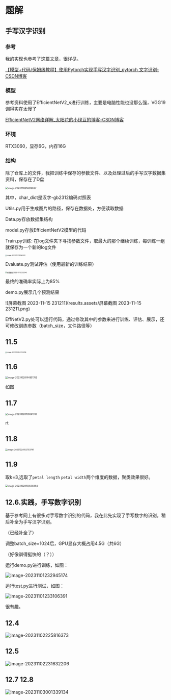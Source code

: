 # 题解

## 手写汉字识别

### 参考

我的实现也参考了这篇文章，很详尽。

[【模型+代码/保姆级教程】使用Pytorch实现手写汉字识别_pytorch 文字识别-CSDN博客](https://blog.csdn.net/Katock_Cricket/article/details/129674463)

### 模型

参考资料使用了EfficientNetV2_s进行训练，主要是电脑性能也没那么强，VGG19训得实在太慢了

[EfficientNetV2网络详解_太阳花的小绿豆的博客-CSDN博客](https://blog.csdn.net/qq_37541097/article/details/116933569)

### 环境

RTX3060，显存6G，内存16G

### 结构

除了仓库上的文件，我把训练中保存的参数文件、以及处理过后的手写汉字数据集资料，保存在了D盘

<img src="results.assets/image-20231116214214627.png" alt="image-20231116214214627" style="zoom: 50%;" />

其中，char_dict是汉字-gb2312编码对照表

Utils.py用于生成图片的路径，保存在数据处，方便读取数据

Data.py存放数据集结构

model.py存放EfficientNetV2模型的代码

Train.py训练: 在log文件夹下寻找参数文件，取最大的那个继续训练，每训练一组就保存为一个新的log文件

<img src="results.assets/image-20231117110042581.png" alt="image-20231117110042581" style="zoom: 33%;" />



Evaluate.py测试评估（使用最新的训练结果）

<img src="results.assets/屏幕截图 2023-11-15 232040.png" alt="屏幕截图 2023-11-15 232040" style="zoom:33%;" />

最终的准确率实际上为85%



demo.py展示几个预测结果

![屏幕截图 2023-11-15 231211](results.assets/屏幕截图 2023-11-15 231211.png)



EffNetV2.py处可以运行代码，通过修改其中的参数来进行训练、评估、展示，还可修改训练参数（batch_size，文件路径等）





## 11.5

<img src="results.assets/image-20231028143129788.png" alt="image-20231028143129788" style="zoom: 33%;" />



## 11.6

<img src="results.assets/image-20231028144851765.png" alt="image-20231028144851765" style="zoom:50%;" />

如图



## 11.7

<img src="results.assets/image-20231028150041318.png" alt="image-20231028150041318" style="zoom:50%;" />

rt



## 11.8

<img src="results.assets/image-20231028152753791.png" alt="image-20231028152753791" style="zoom: 45%;" />



## 11.9

取k=3,选取了`petal length` `petal width`两个维度的数据，聚类效果很好。

<img src="results.assets/image-20231028154538384.png" alt="image-20231028154538384" style="zoom:50%;" />



## 12.6.实践，手写数字识别

基于参考网上有很多对手写数字识别的代码，我在此先实现了手写数字的识别，稍后补全为手写汉字识别。

（已经补全了）

调整batch_size=1024后，GPU显存大概占用4.5G（共6G）

（好像训得挺快的（？））

运行demo.py进行训练，如图：

![image-20231101232945174](results.assets/image-20231101232945174.png)



运行test.py进行测试，如图：

![image-20231101233106391](results.assets/image-20231101233106391.png)

很有趣。



## 12.4

![image-20231102225816373](results.assets/image-20231102225816373.png)



## 12.5

![image-20231102231632206](results.assets/image-20231102231632206.png)



## 12.7 12.8

![image-20231103001339134](results.assets/image-20231103001339134.png)
